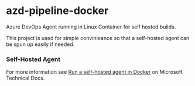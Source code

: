 # azd-pipeline-docker
Azure DevOps Agent running in Linux Container for self hosted builds.

This project is used for simple convinieance so that a self-hosted agent can be spun up easily if needed.

### Self-Hosted Agent
For more information see [Run a self-hosted agent in Docker](https://docs.microsoft.com/en-us/azure/devops/pipelines/agents/docker?view=azure-devops) on Microsoft Technical Docs.
